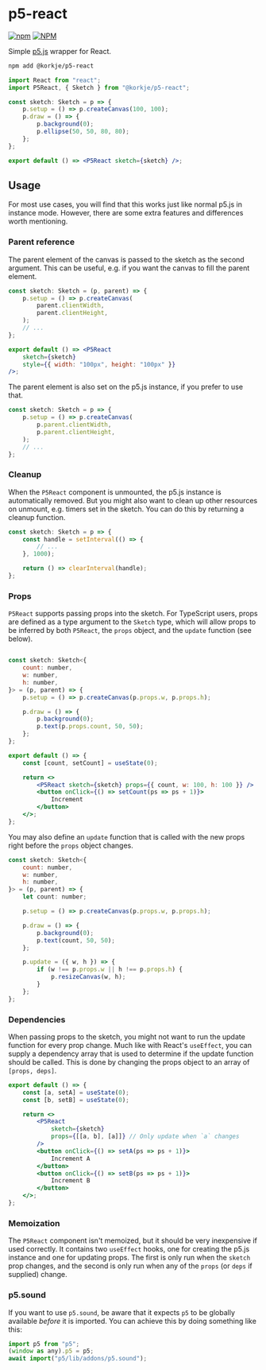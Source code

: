 # p5-react

[![npm](https://img.shields.io/npm/v/@korkje/p5-react)](https://www.npmjs.com/package/@korkje/p5-react)
[![NPM](https://img.shields.io/github/license/korkje/p5-react)](license.md)

Simple [p5.js](https://p5js.org) wrapper for React.

```bash
npm add @korkje/p5-react
```

```jsx
import React from "react";
import P5React, { Sketch } from "@korkje/p5-react";

const sketch: Sketch = p => {
    p.setup = () => p.createCanvas(100, 100);
    p.draw = () => {
        p.background(0);
        p.ellipse(50, 50, 80, 80);
    };
};

export default () => <P5React sketch={sketch} />;
```

## Usage

For most use cases, you will find that this works just like normal p5.js in instance mode. However, there are some extra features and differences worth mentioning.

### Parent reference

The parent element of the canvas is passed to the sketch as the second argument. This can be useful, e.g. if you want the canvas to fill the parent element.

```jsx
const sketch: Sketch = (p, parent) => {
    p.setup = () => p.createCanvas(
        parent.clientWidth,
        parent.clientHeight,
    );
    // ...
};

export default () => <P5React
    sketch={sketch}
    style={{ width: "100px", height: "100px" }}
/>;
```

The parent element is also set on the p5.js instance, if you prefer to use that.

```jsx
const sketch: Sketch = p => {
    p.setup = () => p.createCanvas(
        p.parent.clientWidth,
        p.parent.clientHeight,
    );
    // ...
};
```

### Cleanup

When the `P5React` component is unmounted, the p5.js instance is automatically removed. But you might also want to clean up other resources on unmount, e.g. timers set in the sketch. You can do this by returning a cleanup function.

```jsx
const sketch: Sketch = p => {
    const handle = setInterval(() => {
        // ...
    }, 1000);

    return () => clearInterval(handle);
};
```

### Props

`P5React` supports passing props into the sketch. For TypeScript users, props are defined as a type argument to the `Sketch` type, which will allow props to be inferred by both `P5React`, the `props` object, and the `update` function (see below).

```jsx

const sketch: Sketch<{
    count: number,
    w: number,
    h: number,
}> = (p, parent) => {
    p.setup = () => p.createCanvas(p.props.w, p.props.h);

    p.draw = () => {
        p.background(0);
        p.text(p.props.count, 50, 50);
    };
};

export default () => {
    const [count, setCount] = useState(0);

    return <>
        <P5React sketch={sketch} props={{ count, w: 100, h: 100 }} />
        <button onClick={() => setCount(ps => ps + 1)}>
            Increment
        </button>
    </>;
};
```

You may also define an `update` function that is called with the new props right before the `props` object changes.

```jsx
const sketch: Sketch<{
    count: number,
    w: number,
    h: number,
}> = (p, parent) => {
    let count: number;

    p.setup = () => p.createCanvas(p.props.w, p.props.h);

    p.draw = () => {
        p.background(0);
        p.text(count, 50, 50);
    };

    p.update = ({ w, h }) => {
        if (w !== p.props.w || h !== p.props.h) {
            p.resizeCanvas(w, h);
        }
    };
};
```

### Dependencies

When passing props to the sketch, you might not want to run the update function for every prop change. Much like with React's `useEffect`, you can supply a dependency array that is used to determine if the update function should be called. This is done by changing the props object to an array of `[props, deps]`.

```jsx
export default () => {
    const [a, setA] = useState(0);
    const [b, setB] = useState(0);

    return <>
        <P5React
            sketch={sketch}
            props={[[a, b], [a]]} // Only update when `a` changes
        />
        <button onClick={() => setA(ps => ps + 1)}>
            Increment A
        </button>
        <button onClick={() => setB(ps => ps + 1)}>
            Increment B
        </button>
    </>;
};
```

### Memoization

The `P5React` component isn't memoized, but it should be very inexpensive if used correctly. It contains two `useEffect` hooks, one for creating the p5.js instance and one for updating props. The first is only run when the `sketch` prop changes, and the second is only run when any of the `props` (or `deps` if supplied) change.

### p5.sound

If you want to use `p5.sound`, be aware that it expects `p5` to be globally available *before* it is imported. You can achieve this by doing something like this:

```jsx
import p5 from "p5";
(window as any).p5 = p5;
await import("p5/lib/addons/p5.sound");
```
